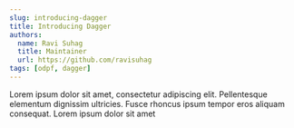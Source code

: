 ```yaml
---
slug: introducing-dagger
title: Introducing Dagger
authors:
  name: Ravi Suhag
  title: Maintainer
  url: https://github.com/ravisuhag
tags: [odpf, dagger]
---
```


Lorem ipsum dolor sit amet, consectetur adipiscing elit. Pellentesque elementum dignissim ultricies. Fusce rhoncus ipsum tempor eros aliquam consequat. Lorem ipsum dolor sit amet

